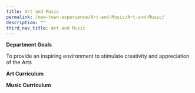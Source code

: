 ```yaml
---
title: Art and Music
permalink: /new-town-experience/Art-and-Music/Art-and-Music/
description: ""
third_nav_title: Art and Music
---
```



**Department Goals**

To provide an inspiring environment to stimulate creativity and appreciation of the Arts

**Art Curriculum**


**Music Curriculum**
